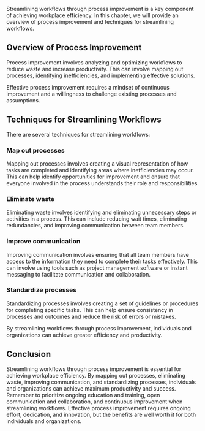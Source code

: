
Streamlining workflows through process improvement is a key component of achieving workplace efficiency. In this chapter, we will provide an overview of process improvement and techniques for streamlining workflows.

Overview of Process Improvement
-------------------------------

Process improvement involves analyzing and optimizing workflows to reduce waste and increase productivity. This can involve mapping out processes, identifying inefficiencies, and implementing effective solutions.

Effective process improvement requires a mindset of continuous improvement and a willingness to challenge existing processes and assumptions.

Techniques for Streamlining Workflows
-------------------------------------

There are several techniques for streamlining workflows:

### Map out processes

Mapping out processes involves creating a visual representation of how tasks are completed and identifying areas where inefficiencies may occur. This can help identify opportunities for improvement and ensure that everyone involved in the process understands their role and responsibilities.

### Eliminate waste

Eliminating waste involves identifying and eliminating unnecessary steps or activities in a process. This can include reducing wait times, eliminating redundancies, and improving communication between team members.

### Improve communication

Improving communication involves ensuring that all team members have access to the information they need to complete their tasks effectively. This can involve using tools such as project management software or instant messaging to facilitate communication and collaboration.

### Standardize processes

Standardizing processes involves creating a set of guidelines or procedures for completing specific tasks. This can help ensure consistency in processes and outcomes and reduce the risk of errors or mistakes.

By streamlining workflows through process improvement, individuals and organizations can achieve greater efficiency and productivity.

Conclusion
----------

Streamlining workflows through process improvement is essential for achieving workplace efficiency. By mapping out processes, eliminating waste, improving communication, and standardizing processes, individuals and organizations can achieve maximum productivity and success. Remember to prioritize ongoing education and training, open communication and collaboration, and continuous improvement when streamlining workflows. Effective process improvement requires ongoing effort, dedication, and innovation, but the benefits are well worth it for both individuals and organizations.

